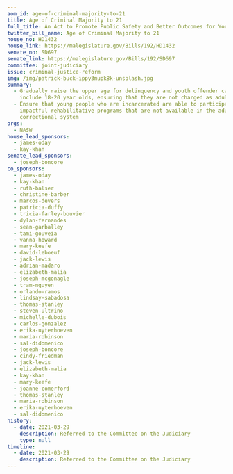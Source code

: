 ```yaml
---
aom_id: age-of-criminal-majority-to-21
title: Age of Criminal Majority to 21
full_title: An Act to Promote Public Safety and Better Outcomes for Young Adults
twitter_bill_name: Age of Criminal Majority to 21
house_no: HD1432
house_link: https://malegislature.gov/Bills/192/HD1432
senate_no: SD697
senate_link: https://malegislature.gov/Bills/192/SD697
committee: joint-judiciary
issue: criminal-justice-reform
img: /img/patrick-buck-ippy3mupk8k-unsplash.jpg
summary:
  - Gradually raise the upper age for delinquency and youth offender cases to
    include 18-20 year olds, ensuring that they are not charged as adults
  - Ensure that young people who are incarcerated are able to participate in
    impactful rehabilitative programs that are not available in the adult
    correctional system
orgs:
  - NASW
house_lead_sponsors:
  - james-oday
  - kay-khan
senate_lead_sponsors:
  - joseph-boncore
co_sponsors:
  - james-oday
  - kay-khan
  - ruth-balser
  - christine-barber
  - marcos-devers
  - patricia-duffy
  - tricia-farley-bouvier
  - dylan-fernandes
  - sean-garballey
  - tami-gouveia
  - vanna-howard
  - mary-keefe
  - david-leboeuf
  - jack-lewis
  - adrian-madaro
  - elizabeth-malia
  - joseph-mcgonagle
  - tram-nguyen
  - orlando-ramos
  - lindsay-sabadosa
  - thomas-stanley
  - steven-ultrino
  - michelle-dubois
  - carlos-gonzalez
  - erika-uyterhoeven
  - maria-robinson
  - sal-didomenico
  - joseph-boncore
  - cindy-friedman
  - jack-lewis
  - elizabeth-malia
  - kay-khan
  - mary-keefe
  - joanne-comerford
  - thomas-stanley
  - maria-robinson
  - erika-uyterhoeven
  - sal-didomenico
history:
  - date: 2021-03-29
    description: Referred to the Committee on the Judiciary
    type: null
timeline:
  - date: 2021-03-29
    description: Referred to the Committee on the Judiciary
---
```

